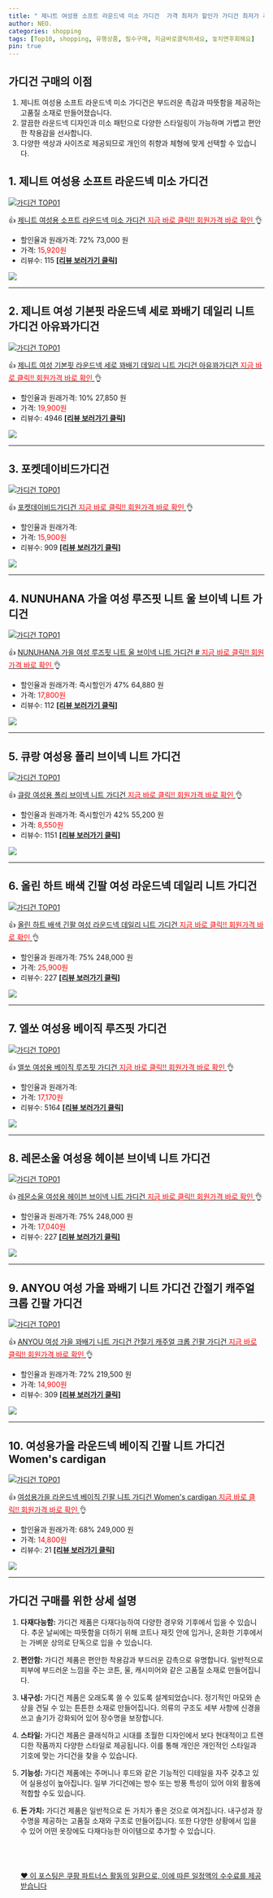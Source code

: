 ```yaml
---
title: " 제니트 여성용 소프트 라운드넥 미소 가디건  가격 최저가 할인가 가디건 최저가 추천 제품 비교"
author: NEO.
categories: shopping
tags: [Top10, shopping, 유행상품, 필수구매, 지금바로클릭하세요, 놓치면후회해요]
pin: true
---
```

## 가디건 구매의 이점
1. 제니트 여성용 소프트 라운드넥 미소 가디건은 부드러운 촉감과 따뜻함을 제공하는 고품질 소재로 만들어졌습니다.
2. 깔끔한 라운드넥 디자인과 미소 패턴으로 다양한 스타일링이 가능하며 가볍고 편안한 착용감을 선사합니다.
3. 다양한 색상과 사이즈로 제공되므로 개인의 취향과 체형에 맞게 선택할 수 있습니다.

   

## 1.  제니트 여성용 소프트 라운드넥 미소 가디건 

[![가디건 TOP01](https://thumbnail6.coupangcdn.com/thumbnails/remote/490x490ex/image/retail/images/2021/01/27/18/6/660f0140-f185-4155-bde6-0b6e4de38e9c.jpg)](https://link.coupang.com/re/AFFSDP?lptag=AF3617701&subid=GithubCoopas&pageKey=4888658222&traceid=V0-153&itemId=6370198914&vendorItemId=73665388787)


👍 [ 제니트 여성용 소프트 라운드넥 미소 가디건  <font color=red> 지금 바로 클릭!! 회원가격 바로 확인 </font> ](https://link.coupang.com/re/AFFSDP?lptag=AF3617701&subid=GithubCoopas&pageKey=4888658222&traceid=V0-153&itemId=6370198914&vendorItemId=73665388787) 👌 


- 할인율과 원래가격: 72%  73,000   원
- 가격: <span style='color:red'>15,920원</span>
- 리뷰수: 115  [**[리뷰 보러가기 클릭]**](https://link.coupang.com/re/AFFSDP?lptag=AF3617701&subid=GithubCoopas&pageKey=4888658222&traceid=V0-153&itemId=6370198914&vendorItemId=73665388787)

[![](/discount_price.png)](https://link.coupang.com/re/AFFSDP?lptag=AF3617701&subid=GithubCoopas&pageKey=4888658222&traceid=V0-153&itemId=6370198914&vendorItemId=73665388787)

---


   

## 2.  제니트 여성 기본핏 라운드넥 세로 꽈배기 데일리 니트 가디건 아유꽈가디건 

[![가디건 TOP01](https://thumbnail6.coupangcdn.com/thumbnails/remote/490x490ex/image/vendor_inventory/57a9/f16d4a3060e5d6474eb0f1f3b11112a9b74d5bcdbd6a596df0fed5b6613b.jpg)](https://link.coupang.com/re/AFFSDP?lptag=AF3617701&subid=GithubCoopas&pageKey=7101543316&traceid=V0-153&itemId=17728305542&vendorItemId=84970716203)


👍 [ 제니트 여성 기본핏 라운드넥 세로 꽈배기 데일리 니트 가디건 아유꽈가디건  <font color=red> 지금 바로 클릭!! 회원가격 바로 확인 </font> ](https://link.coupang.com/re/AFFSDP?lptag=AF3617701&subid=GithubCoopas&pageKey=7101543316&traceid=V0-153&itemId=17728305542&vendorItemId=84970716203) 👌 


- 할인율과 원래가격: 10%  27,850   원
- 가격: <span style='color:red'>19,900원</span>
- 리뷰수: 4946  [**[리뷰 보러가기 클릭]**](https://link.coupang.com/re/AFFSDP?lptag=AF3617701&subid=GithubCoopas&pageKey=7101543316&traceid=V0-153&itemId=17728305542&vendorItemId=84970716203)

[![](/discount_price.png)](https://link.coupang.com/re/AFFSDP?lptag=AF3617701&subid=GithubCoopas&pageKey=7101543316&traceid=V0-153&itemId=17728305542&vendorItemId=84970716203)

---


   

## 3.  포켓데이비드가디건 

[![가디건 TOP01](https://thumbnail6.coupangcdn.com/thumbnails/remote/490x490ex/image/vendor_inventory/fb37/c37d241c55e12e51f5079b04c32887203c9275c11dea3dfd628e1943abea.jpg)](https://link.coupang.com/re/AFFSDP?lptag=AF3617701&subid=GithubCoopas&pageKey=7853808169&traceid=V0-153&itemId=21414019891&vendorItemId=88470323200)


👍 [ 포켓데이비드가디건  <font color=red> 지금 바로 클릭!! 회원가격 바로 확인 </font> ](https://link.coupang.com/re/AFFSDP?lptag=AF3617701&subid=GithubCoopas&pageKey=7853808169&traceid=V0-153&itemId=21414019891&vendorItemId=88470323200) 👌 


- 할인율과 원래가격: 
- 가격: <span style='color:red'>15,900원</span>
- 리뷰수: 909  [**[리뷰 보러가기 클릭]**](https://link.coupang.com/re/AFFSDP?lptag=AF3617701&subid=GithubCoopas&pageKey=7853808169&traceid=V0-153&itemId=21414019891&vendorItemId=88470323200)

[![](/discount_price.png)](https://link.coupang.com/re/AFFSDP?lptag=AF3617701&subid=GithubCoopas&pageKey=7853808169&traceid=V0-153&itemId=21414019891&vendorItemId=88470323200)

---


   

## 4.  NUNUHANA 가을 여성 루즈핏 니트 울 브이넥 니트 가디건 # 

[![가디건 TOP01](https://thumbnail9.coupangcdn.com/thumbnails/remote/490x490ex/image/vendor_inventory/09cf/d0dbfd5e178158c1353b012f2a692f1a4f7052b46720dee2145319dbfb19.jpg)](https://link.coupang.com/re/AFFSDP?lptag=AF3617701&subid=GithubCoopas&pageKey=7709421272&traceid=V0-153&itemId=20661866300&vendorItemId=87734582311)


👍 [ NUNUHANA 가을 여성 루즈핏 니트 울 브이넥 니트 가디건 #  <font color=red> 지금 바로 클릭!! 회원가격 바로 확인 </font> ](https://link.coupang.com/re/AFFSDP?lptag=AF3617701&subid=GithubCoopas&pageKey=7709421272&traceid=V0-153&itemId=20661866300&vendorItemId=87734582311) 👌 


- 할인율과 원래가격: 즉시할인가 47%  64,880   원
- 가격: <span style='color:red'>17,800원</span>
- 리뷰수: 112  [**[리뷰 보러가기 클릭]**](https://link.coupang.com/re/AFFSDP?lptag=AF3617701&subid=GithubCoopas&pageKey=7709421272&traceid=V0-153&itemId=20661866300&vendorItemId=87734582311)

[![](/discount_price.png)](https://link.coupang.com/re/AFFSDP?lptag=AF3617701&subid=GithubCoopas&pageKey=7709421272&traceid=V0-153&itemId=20661866300&vendorItemId=87734582311)

---


   

## 5.  큐랑 여성용 폴리 브이넥 니트 가디건 

[![가디건 TOP01](https://thumbnail10.coupangcdn.com/thumbnails/remote/490x490ex/image/rs_quotation_api/t8hnffvv/a7a3a5e214f540c48eab37c49b41243b.jpg)](https://link.coupang.com/re/AFFSDP?lptag=AF3617701&subid=GithubCoopas&pageKey=6360159862&traceid=V0-153&itemId=13423756936&vendorItemId=80678368244)


👍 [ 큐랑 여성용 폴리 브이넥 니트 가디건  <font color=red> 지금 바로 클릭!! 회원가격 바로 확인 </font> ](https://link.coupang.com/re/AFFSDP?lptag=AF3617701&subid=GithubCoopas&pageKey=6360159862&traceid=V0-153&itemId=13423756936&vendorItemId=80678368244) 👌 


- 할인율과 원래가격: 즉시할인가 42%  55,200   원
- 가격: <span style='color:red'>8,550원</span>
- 리뷰수: 1151  [**[리뷰 보러가기 클릭]**](https://link.coupang.com/re/AFFSDP?lptag=AF3617701&subid=GithubCoopas&pageKey=6360159862&traceid=V0-153&itemId=13423756936&vendorItemId=80678368244)

[![](/discount_price.png)](https://link.coupang.com/re/AFFSDP?lptag=AF3617701&subid=GithubCoopas&pageKey=6360159862&traceid=V0-153&itemId=13423756936&vendorItemId=80678368244)

---


   

## 6.  올린 하트 배색 긴팔 여성 라운드넥 데일리 니트 가디건 

[![가디건 TOP01](https://thumbnail10.coupangcdn.com/thumbnails/remote/490x490ex/image/vendor_inventory/2ced/115d63b1467dae42a817e27f7b7e73e01a72f4dad0d57516ac36bd0d5582.jpg)](https://link.coupang.com/re/AFFSDP?lptag=AF3617701&subid=GithubCoopas&pageKey=7581948867&traceid=V0-153&itemId=20016327564&vendorItemId=87113114052)


👍 [ 올린 하트 배색 긴팔 여성 라운드넥 데일리 니트 가디건  <font color=red> 지금 바로 클릭!! 회원가격 바로 확인 </font> ](https://link.coupang.com/re/AFFSDP?lptag=AF3617701&subid=GithubCoopas&pageKey=7581948867&traceid=V0-153&itemId=20016327564&vendorItemId=87113114052) 👌 


- 할인율과 원래가격: 75%  248,000   원
- 가격: <span style='color:red'>25,900원</span>
- 리뷰수: 227  [**[리뷰 보러가기 클릭]**](https://link.coupang.com/re/AFFSDP?lptag=AF3617701&subid=GithubCoopas&pageKey=7581948867&traceid=V0-153&itemId=20016327564&vendorItemId=87113114052)

[![](/discount_price.png)](https://link.coupang.com/re/AFFSDP?lptag=AF3617701&subid=GithubCoopas&pageKey=7581948867&traceid=V0-153&itemId=20016327564&vendorItemId=87113114052)

---


   

## 7.  엘쏘 여성용 베이직 루즈핏 가디건 

[![가디건 TOP01](https://thumbnail8.coupangcdn.com/thumbnails/remote/490x490ex/image/rs_quotation_api/hegmdh2t/9eef0561524f440cb117d3259c358ea5.jpg)](https://link.coupang.com/re/AFFSDP?lptag=AF3617701&subid=GithubCoopas&pageKey=7480653833&traceid=V0-153&itemId=19539480195&vendorItemId=86647794117)


👍 [ 엘쏘 여성용 베이직 루즈핏 가디건  <font color=red> 지금 바로 클릭!! 회원가격 바로 확인 </font> ](https://link.coupang.com/re/AFFSDP?lptag=AF3617701&subid=GithubCoopas&pageKey=7480653833&traceid=V0-153&itemId=19539480195&vendorItemId=86647794117) 👌 


- 할인율과 원래가격: 
- 가격: <span style='color:red'>17,170원</span>
- 리뷰수: 5164  [**[리뷰 보러가기 클릭]**](https://link.coupang.com/re/AFFSDP?lptag=AF3617701&subid=GithubCoopas&pageKey=7480653833&traceid=V0-153&itemId=19539480195&vendorItemId=86647794117)

[![](/discount_price.png)](https://link.coupang.com/re/AFFSDP?lptag=AF3617701&subid=GithubCoopas&pageKey=7480653833&traceid=V0-153&itemId=19539480195&vendorItemId=86647794117)

---


   

## 8.  레몬소울 여성용 헤이븐 브이넥 니트 가디건 

[![가디건 TOP01](https://thumbnail6.coupangcdn.com/thumbnails/remote/490x490ex/image/retail/images/2023/08/03/9/1/34a21c02-4b9d-4e7f-adb9-bf4c6ffa636d.jpg)](https://link.coupang.com/re/AFFSDP?lptag=AF3617701&subid=GithubCoopas&pageKey=7507644428&traceid=V0-153&itemId=19665516539&vendorItemId=86771192897)


👍 [ 레몬소울 여성용 헤이븐 브이넥 니트 가디건  <font color=red> 지금 바로 클릭!! 회원가격 바로 확인 </font> ](https://link.coupang.com/re/AFFSDP?lptag=AF3617701&subid=GithubCoopas&pageKey=7507644428&traceid=V0-153&itemId=19665516539&vendorItemId=86771192897) 👌 


- 할인율과 원래가격: 75%  248,000   원
- 가격: <span style='color:red'>17,040원</span>
- 리뷰수: 227  [**[리뷰 보러가기 클릭]**](https://link.coupang.com/re/AFFSDP?lptag=AF3617701&subid=GithubCoopas&pageKey=7507644428&traceid=V0-153&itemId=19665516539&vendorItemId=86771192897)

[![](/discount_price.png)](https://link.coupang.com/re/AFFSDP?lptag=AF3617701&subid=GithubCoopas&pageKey=7507644428&traceid=V0-153&itemId=19665516539&vendorItemId=86771192897)

---


   

## 9.  ANYOU 여성 가을 꽈배기 니트 가디건 간절기 캐주얼 크롭 긴팔 가디건 

[![가디건 TOP01](https://thumbnail9.coupangcdn.com/thumbnails/remote/490x490ex/image/vendor_inventory/12f6/ee2dab1b3e7a281384333b9bf41f8e3a08a727c436a6b1aa74cb79df4209.jpg)](https://link.coupang.com/re/AFFSDP?lptag=AF3617701&subid=GithubCoopas&pageKey=7602470932&traceid=V0-153&itemId=20114574854&vendorItemId=87669683385)


👍 [ ANYOU 여성 가을 꽈배기 니트 가디건 간절기 캐주얼 크롭 긴팔 가디건  <font color=red> 지금 바로 클릭!! 회원가격 바로 확인 </font> ](https://link.coupang.com/re/AFFSDP?lptag=AF3617701&subid=GithubCoopas&pageKey=7602470932&traceid=V0-153&itemId=20114574854&vendorItemId=87669683385) 👌 


- 할인율과 원래가격: 72%  219,500   원
- 가격: <span style='color:red'>14,900원</span>
- 리뷰수: 309  [**[리뷰 보러가기 클릭]**](https://link.coupang.com/re/AFFSDP?lptag=AF3617701&subid=GithubCoopas&pageKey=7602470932&traceid=V0-153&itemId=20114574854&vendorItemId=87669683385)

[![](/discount_price.png)](https://link.coupang.com/re/AFFSDP?lptag=AF3617701&subid=GithubCoopas&pageKey=7602470932&traceid=V0-153&itemId=20114574854&vendorItemId=87669683385)

---


   

## 10.  여성용가을 라운드넥 베이직 긴팔 니트 가디건 Women's cardigan 

[![가디건 TOP01](https://thumbnail7.coupangcdn.com/thumbnails/remote/490x490ex/image/vendor_inventory/da33/a44860baac267f20d5b85c2267dcd4b8fbf86b92e7fb672287b46ecfe582.jpg)](https://link.coupang.com/re/AFFSDP?lptag=AF3617701&subid=GithubCoopas&pageKey=7490298667&traceid=V0-153&itemId=19585109468&vendorItemId=86692569532)


👍 [ 여성용가을 라운드넥 베이직 긴팔 니트 가디건 Women's cardigan  <font color=red> 지금 바로 클릭!! 회원가격 바로 확인 </font> ](https://link.coupang.com/re/AFFSDP?lptag=AF3617701&subid=GithubCoopas&pageKey=7490298667&traceid=V0-153&itemId=19585109468&vendorItemId=86692569532) 👌 


- 할인율과 원래가격: 68%  249,000   원
- 가격: <span style='color:red'>14,800원</span>
- 리뷰수: 21  [**[리뷰 보러가기 클릭]**](https://link.coupang.com/re/AFFSDP?lptag=AF3617701&subid=GithubCoopas&pageKey=7490298667&traceid=V0-153&itemId=19585109468&vendorItemId=86692569532)

[![](/discount_price.png)](https://link.coupang.com/re/AFFSDP?lptag=AF3617701&subid=GithubCoopas&pageKey=7490298667&traceid=V0-153&itemId=19585109468&vendorItemId=86692569532)

---
## 가디건 구매를 위한 상세 설명
1. **다재다능함:** 가디건 제품은 다재다능하여 다양한 경우와 기후에서 입을 수 있습니다. 추운 날씨에는 따뜻함을 더하기 위해 코트나 재킷 안에 입거나, 온화한 기후에서는 가벼운 상의로 단독으로 입을 수 있습니다.

2. **편안함:** 가디건 제품은 편안한 착용감과 부드러운 감촉으로 유명합니다. 일반적으로 피부에 부드러운 느낌을 주는 코튼, 울, 캐시미어와 같은 고품질 소재로 만들어집니다.

3. **내구성:** 가디건 제품은 오래도록 쓸 수 있도록 설계되었습니다. 정기적인 마모와 손상을 견딜 수 있는 튼튼한 소재로 만들어집니다. 의류의 구조도 세부 사항에 신경을 쓰고 솔기가 강화되어 있어 장수명을 보장합니다.

4. **스타일:** 가디건 제품은 클래식하고 시대를 초월한 디자인에서 보다 현대적이고 트렌디한 작품까지 다양한 스타일로 제공됩니다. 이를 통해 개인은 개인적인 스타일과 기호에 맞는 가디건을 찾을 수 있습니다.

5. **기능성:** 가디건 제품에는 주머니나 후드와 같은 기능적인 디테일을 자주 갖추고 있어 실용성이 높아집니다. 일부 가디건에는 방수 또는 방풍 특성이 있어 야외 활동에 적합할 수도 있습니다.

6. **돈 가치:** 가디건 제품은 일반적으로 돈 가치가 좋은 것으로 여겨집니다. 내구성과 장수명을 제공하는 고품질 소재와 구조로 만들어집니다. 또한 다양한 상황에서 입을 수 있어 어떤 옷장에도 다재다능한 아이템으로 추가할 수 있습니다.<br><br><br><br><br> [ ❤  이 포스팅은 쿠팡 파트너스 활동의 일환으로, 이에 따른 일정액의 수수료를 제공받습니다](https://link.coupang.com/a/bcEFyh)